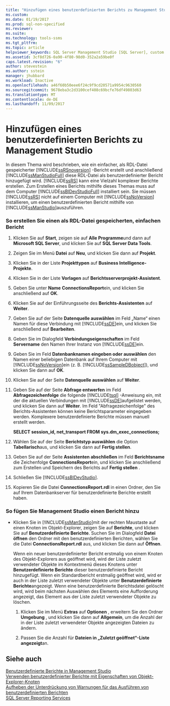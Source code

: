 ```yaml
---
title: "Hinzufügen eines benutzerdefinierten Berichts zu Management Studio | Microsoft-Dokumentation"
ms.custom: 
ms.date: 01/19/2017
ms.prod: sql-non-specified
ms.reviewer: 
ms.suite: 
ms.technology: tools-ssms
ms.tgt_pltfrm: 
ms.topic: article
helpviewer_keywords: SQL Server Management Studio [SQL Server], custom reports
ms.assetid: 3cf8d726-0a90-4f80-98d0-352a2a59be0f
caps.latest.revision: "6"
author: stevestein
ms.author: sstein
manager: jhubbard
ms.workload: Inactive
ms.openlocfilehash: a46f60b50eee6f24c9f9cd20571a9954c9630560
ms.sourcegitcommit: 9678eba3c2d3100cef408c69bcfe76df49803d63
ms.translationtype: MT
ms.contentlocale: de-DE
ms.lasthandoff: 11/09/2017
---
```

# <a name="add-a-custom-report-to-management-studio"></a>Hinzufügen eines benutzerdefinierten Berichts zu Management Studio
In diesem Thema wird beschrieben, wie ein einfacher, als RDL-Datei gespeicherter [!INCLUDE[ssRSnoversion](../../includes/ssrsnoversion_md.md)] -Bericht erstellt und anschließend [!INCLUDE[ssManStudioFull](../../includes/ssmanstudiofull_md.md)] diese RDL-Datei als benutzerdefinierter Bericht hinzugefügt wird. [!INCLUDE[ssRS](../../includes/ssrs_md.md)] kann eine Vielzahl komplexer Berichte erstellen. Zum Erstellen eines Berichts mithilfe dieses Themas muss auf dem Computer [!INCLUDE[ssBIDevStudioFull](../../includes/ssbidevstudiofull_md.md)] installiert sein. Sie müssen [!INCLUDE[ssRS](../../includes/ssrs_md.md)] nicht auf einem Computer mit [!INCLUDE[ssNoVersion](../../includes/ssnoversion_md.md)] installieren, um einen benutzerdefinierten Bericht mithilfe von [!INCLUDE[ssManStudio](../../includes/ssmanstudio_md.md)]auszuführen.  
  
 
### <a name="to-create-a-simple-report-saved-as-an-rdl-file"></a>So erstellen Sie einen als RDL-Datei gespeicherten, einfachen Bericht  
  
1.  Klicken Sie auf **Start**, zeigen sie auf **Alle Programme**und dann auf **Microsoft SQL Server**, und klicken Sie auf **SQL Server Data Tools**.  
  
2.  Zeigen Sie im Menü **Datei** auf **Neu**, und klicken Sie dann auf **Projekt**.  
  
3.  Klicken Sie in der Liste **Projekttypen** auf **Business Intelligence-Projekte**.  
  
4.  Klicken Sie in der Liste **Vorlagen** auf **Berichtsserverprojekt-Assistent**.  
  
5.  Geben Sie unter **Name** **ConnectionsReport**ein, und klicken Sie anschließend auf **OK**.  
  
6.  Klicken Sie auf der Einführungsseite des **Berichts-Assistenten** auf **Weiter**.  
  
7.  Geben Sie auf der Seite **Datenquelle auswählen** im Feld „Name“ einen Namen für diese Verbindung mit [!INCLUDE[ssDE](../../includes/ssde_md.md)]ein, und klicken Sie anschließend auf **Bearbeiten**.  
  
8.  Geben Sie im Dialogfeld **Verbindungseigenschaften** im Feld **Servername** den Namen Ihrer Instanz von [!INCLUDE[ssDE](../../includes/ssde_md.md)]ein.  
  
9. Geben Sie im Feld **Datenbanknamen eingeben oder auswählen** den Namen einer beliebigen Datenbank auf Ihrem Computer mit [!INCLUDE[ssNoVersion](../../includes/ssnoversion_md.md)]ein (z. B. [!INCLUDE[ssSampleDBobject](../../includes/sssampledbobject_md.md)]), und klicken Sie dann auf **OK**.  
  
10. Klicken Sie auf der Seite **Datenquelle auswählen** auf **Weiter**.  
  
11. Geben Sie auf der Seite **Abfrage entwerfen** im Feld **Abfragezeichenfolge** die folgende [!INCLUDE[tsql](../../includes/tsql_md.md)] -Anweisung ein, mit der die aktuellen Verbindungen mit [!INCLUDE[ssDE](../../includes/ssde_md.md)]aufgelistet werden, und klicken Sie dann auf **Weiter**. Im Feld "Abfragezeichenfolge" des Berichts-Assistenten können keine Berichtsparameter eingegeben werden. Komplexere benutzerdefinierte Berichte müssen manuell erstellt werden.  
  
    **SELECT session_id, net_transport FROM sys.dm_exec_connections;**  
  
12. Wählen Sie auf der Seite **Berichtstyp auswählen** die Option **Tabellarisch**aus, und klicken Sie dann auf **Fertig stellen**.  
  
13. Geben Sie auf der Seite **Assistenten abschließen** im Feld **Berichtsname** die Zeichenfolge **ConnectionsReport**ein, und klicken Sie anschließend zum Erstellen und Speichern des Berichts auf **Fertig stellen** .  
  
14. Schließen Sie [!INCLUDE[ssBIDevStudio](../../includes/ssbidevstudio_md.md)].  
  
15. Kopieren Sie die Datei **ConnectionsReport.rdl** in einen Ordner, den Sie auf Ihrem Datenbankserver für benutzerdefinierte Berichte erstellt haben.  
  
### <a name="to-add-a-report-to-management-studio"></a>So fügen Sie Management Studio einen Bericht hinzu  
  
-   Klicken Sie in [!INCLUDE[ssManStudio](../../includes/ssmanstudio_md.md)]mit der rechten Maustaste auf einen Knoten im Objekt-Explorer, zeigen Sie auf **Berichte**, und klicken Sie auf **Benutzerdefinierte Berichte**. Suchen Sie im Dialogfeld **Datei öffnen** den Ordner mit den benutzerdefinierten Berichten, wählen Sie die Datei **ConnectionsReport.rdl** aus, und klicken Sie dann auf **Öffnen**.  
  
    Wenn ein neuer benutzerdefinierter Bericht erstmalig von einem Knoten des Objekt-Explorers aus geöffnet wird, wird der Liste zuletzt verwendeter Objekte im Kontextmenü dieses Knotens unter **Benutzerdefinierte Berichte** dieser benutzerdefinierte Bericht hinzugefügt. Wenn ein Standardbericht erstmalig geöffnet wird, wird er auch in der Liste zuletzt verwendeter Objekte unter **Benutzerdefinierte Berichte**angezeigt. Wenn eine benutzerdefinierte Berichtsdatei gelöscht wird, wird beim nächsten Auswählen des Elements eine Aufforderung angezeigt, das Element aus der Liste zuletzt verwendeter Objekte zu löschen.  
  
    1.  Klicken Sie im Menü **Extras** auf **Optionen** , erweitern Sie den Ordner **Umgebung** , und klicken Sie dann auf **Allgemein**, um die Anzahl der in der Liste zuletzt verwendeter Objekte angezeigten Dateien zu ändern.  
  
    2.  Passen Sie die Anzahl für **Dateien in „Zuletzt geöffnet“-Liste angezeigt**an.  
  
## <a name="see-also"></a>Siehe auch  
[Benutzerdefinierte Berichte in Management Studio](../../ssms/object/custom-reports-in-management-studio.md)  
[Verwenden benutzerdefinierter Berichte mit Eigenschaften von Objekt-Explorer-Knoten](../../ssms/object/use-custom-reports-with-object-explorer-node-properties.md)  
[Aufheben der Unterdrückung von Warnungen für das Ausführen von benutzerdefinierten Berichten](../../ssms/object/unsuppress-run-custom-report-warnings.md)  
[SQL Server Reporting Services](http://msdn.microsoft.com/en-us/b8d18d3d-9db0-43e7-8286-7b46cc3a37ed)  
  
